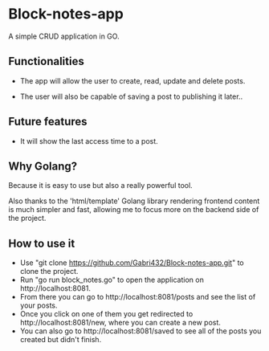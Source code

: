 # Block-notes-app
A simple CRUD application in GO.

## Functionalities
* The app will allow the user to create, read, update and delete posts.

* The user will also be capable of saving a post to publishing it later..


## Future features
* It will show the last access time to a post.

## Why Golang?
Because it is easy to use but also a really powerful tool.

Also thanks to the 'html/template' Golang library rendering frontend content is much simpler and fast, allowing me to focus more on the backend side of the project.

## How to use it
- Use "git clone https://github.com/Gabri432/Block-notes-app.git" to clone the project.
- Run "go run block_notes.go" to open the application on http://localhost:8081.
- From there you can go to http://localhost:8081/posts and see the list of your posts.
- Once you click on one of them you get redirected to http://localhost:8081/new, where you can create a new post.
- You can also go to http://localhost:8081/saved to see all of the posts you created but didn't finish.
